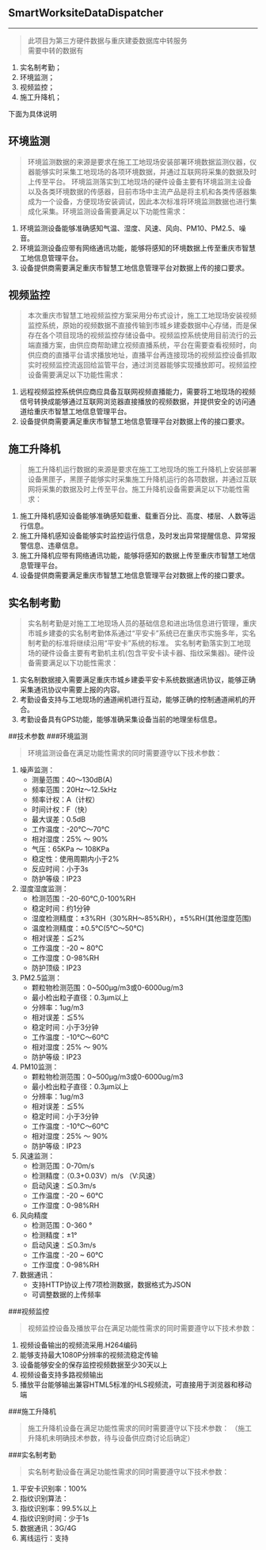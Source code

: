 ## SmartWorksiteDataDispatcher

***

>此项目为第三方硬件数据与重庆建委数据库中转服务 <br>
>需要中转的数据有

1. 实名制考勤；
2. 环境监测；
3. 视频监控；
4. 施工升降机；

下面为具体说明

环境监测
---

>环境监测数据的来源是要求在施工工地现场安装部署环境数据监测仪器，仪器能够实时采集工地现场的各项环境数据，并通过互联网将采集的数据及时上传至平台。
>环境监测落实到工地现场的硬件设备主要有环境监测主设备以及各类环境数据的传感器，目前市场中主流产品是将主机和各类传感器集成为一个设备，方便现场安装调试，因此本次标准将环境监测数据也进行集成化采集。环境监测设备需要满足以下功能性需求：

1.	环境监测设备能够准确感知气温、湿度、风速、风向、PM10、PM2.5、噪音。
2.	环境监测设备应带有网络通讯功能，能够将感知的环境数据上传至重庆市智慧工地信息管理平台。
3.	设备提供商需要满足重庆市智慧工地信息管理平台对数据上传的接口要求。

视频监控
---

>本次重庆市智慧工地视频监控方案采用分布式设计，施工工地现场安装视频监控系统，原始的视频数据不直接传输到市城乡建委数据中心存储，而是保存在各个项目现场的视频监控存储设备中。视频监控系统使用目前流行的云端直播方案，由供应商帮助建立视频直播系统，平台在需要查看视频时，向供应商的直播平台请求播放地址，直播平台再连接现场的视频监控设备抓取实时视频监控流返回给监管平台，通过浏览器能够实现播放即可。视频监控设备需要满足以下功能性需求：

1.	远程视频监控系统供应商应具备互联网视频直播能力，需要将工地现场的视频信号转换成能够通过互联网浏览器直接播放的视频数据，并提供安全的访问通道给重庆市智慧工地信息管理平台。
2.	设备提供商需要满足重庆市智慧工地信息管理平台对数据上传的接口要求。

施工升降机
---

>施工升降机运行数据的来源是要求在施工工地现场的施工升降机上安装部署设备黑匣子，黑匣子能够实时采集施工升降机运行的各项数据，并通过互联网将采集的数据及时上传至平台。施工升降机设备需要满足以下功能性需求：

1.	施工升降机感知设备能够准确感知载重、载重百分比、高度、楼层、人数等运行信息。
2.	施工升降机感知设备能够实时监控运行信息，及时发出异常提醒信息、异常报警信息、违章信息。
3.	施工升降机应带有网络通讯功能，能够将感知的数据上传至重庆市智慧工地信息管理平台。
4.	设备提供商需要满足重庆市智慧工地信息管理平台对数据上传的接口要求。

实名制考勤
---

>实名制考勤是对施工工地现场人员的基础信息和进出场信息进行管理，重庆市城乡建委的实名制考勤体系通过“平安卡”系统已在重庆市实施多年，实名制考勤的标准将继续沿用“平安卡”系统的标准。
>实名制考勤落实到工地现场的硬件设备主要有考勤机主机(包含平安卡读卡器、指纹采集器)。硬件设备需要满足以下功能性需求：

1.	实名制数据接入需要满足重庆市城乡建委平安卡系统数据通讯协议，能够正确采集通讯协议中需要上报的内容。
2.	考勤设备支持与工地现场的通道闸机进行互动，能够正确的控制通道闸机的开合。
3.	考勤设备具有GPS功能，能够准确采集设备当前的地理坐标信息。

##技术参数
###环境监测

>环境监测设备在满足功能性需求的同时需要遵守以下技术参数：

1. 噪声监测：
    - 测量范围：40～130dB(A)
    - 频率范围：20Hz～12.5kHz
    - 频率计权：A（计权）
    - 时间计权：F（快）
    - 最大误差：0.5dB
    - 工作温度：-20℃～70℃
    - 相对湿度：25% ～ 90%
    - 气压：65KPa ～ 108KPa
    - 稳定性：使用周期内小于2%
    - 反应时间：小于3s
    - 防护等级：IP23
2. 湿度湿度监测：
    - 检测范围：-20-60℃,0-100%RH
    - 稳定时间：约1分钟
    - 湿度检测精度：±3%RH（30%RH～85%RH），±5%RH(其他湿度范围)
    - 温度检测精度：±0.5℃(5℃～50℃)
    - 相对误差：≦2%
    - 工作温度：-20 ~ 80℃
    - 工作湿度：0-98%RH
    - 防护顶级：IP23
3. PM2.5监测：
    - 颗粒物检测范围：0~500μg/m3或0-6000ug/m3
    - 最小检出粒子直径：0.3μm以上
    - 分辨率：1ug/m3
    - 相对误差：≦5%
    - 稳定时间：小于3分钟
    - 工作温度：-10℃～60℃
    - 相对湿度：25% ～ 90%
    - 防护等级：IP23
4. PM10监测：
    - 颗粒物检测范围：0~500μg/m3或0-6000ug/m3
    - 最小检出粒子直径：0.3μm以上
    - 分辨率：1ug/m3
    - 相对误差：≦5%
    - 稳定时间：小于3分钟
    - 工作温度：-10℃～60℃
    - 相对湿度：25% ～ 90%
    - 防护等级：IP23
5. 风速监测：
    - 检测范围：0-70m/s
    - 检测精度：（0.3+0.03V）m/s （V:风速）
    - 启动风速：≦0.3m/s
    - 工作温度：-20 ~ 60℃
    - 工作湿度：0-98%RH
6. 风向精度
    - 检测范围：0-360 ° 
    - 检测精度：±1° 
    - 启动风速：≦0.3m/s
    - 工作温度：-20 ~ 60℃
    - 工作湿度：0-98%RH
7. 数据通讯：
    - 支持HTTP协议上传7项检测数据，数据格式为JSON
    - 可调整数据的上传频率

###视频监控

>视频监控设备及播放平台在满足功能性需求的同时需要遵守以下技术参数：

1.	视频设备输出的视频流采用.H264编码
2.	能够支持最大1080P分辨率的视频流稳定传输
3.	设备能够安全的保存监控视频数据至少30天以上
4.	视频设备支持多路视频输出
5.	播放平台能够输出兼容HTML5标准的HLS视频流，可直接用于浏览器和移动端

###施工升降机

>施工升降机设备在满足功能性需求的同时需要遵守以下技术参数：
（施工升降机未明确技术参数，待与设备供应商讨论后确定）

###实名制考勤

>实名制考勤设备在满足功能性需求的同时需要遵守以下技术参数：

1.	平安卡识别率：100%
2.	指纹识别算法：
3.	指纹识别率：99.5%以上
4.	指纹识别时间：少于1s
5.	数据通讯：3G/4G
6.	离线运行：支持


